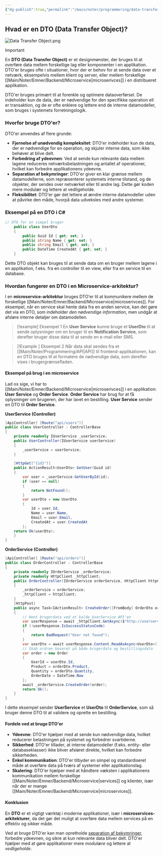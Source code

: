 ```yaml
---
{"dg-publish":true,"permalink":"/main/noter/programmering/data-transfer-object/","created":"2024-11-11T10:29:38.075+01:00"}
---
```



## Hvad er en DTO (Data Transfer Object)?
![Data Transfer Object.png](/img/user/Resource/98_Images/Data%20Transfer%20Object.png)

> [!Important] 
> En **DTO (Data Transfer Object)** er et designmønster, der bruges til at overføre data mellem forskellige lag eller komponenter i en applikation. DTO'er bruges ofte i situationer, hvor der er behov for at sende data over et netværk, eksempelvis mellem klient og server, eller mellem forskellige [[Main/Noter/Emner/Backend/Microservice\|microserivces]] i en distribueret applikation.

DTO'er bruges primært til at forenkle og optimere dataoverførsel. De indeholder kun de data, der er nødvendige for den specifikke operation ell er transaktion, og de er ofte enklere og lettere end de interne datamodeller, som bruges i systemets forretningslogik.

### Hvorfor bruge DTO'er?

DTO'er anvendes af flere grunde:

- **Fjernelse af unødvendig kompleksitet**: DTO'er indeholder kun de data, der er nødvendige for en operation, og skjuler interne data, som ikke behøver at blive delt.
- **Forbedring af ydeevnen**: Ved at sende kun relevante data mellem lagene reduceres netværksbelastningen og antallet af operationer, hvilket kan forbedre applikationens ydeevne.
- **Separation af bekymringer**: DTO'er giver en klar grænse mellem datamodellerne, som repræsenterer systemets interne tilstand, og de objekter, der sendes over netværket eller til andre lag. Dette gør koden mere modulær og lettere at vedligeholde.
- **Fleksibilitet**: DTO'er gør det lettere at ændre interne datamodeller uden at påvirke den måde, hvorpå data udveksles med andre systemer.

### Eksempel på en DTO i C#

```csharp
// DTO for en simpel bruger 
	public class UserDto 
	{     
		public Guid Id { get; set; }     
		public string Name { get; set; }     
		public string Email { get; set; }     
		public DateTime CreatedAt { get; set; } 
	}
```

Dette DTO objekt kan bruges til at sende data om en bruger mellem lagene i en applikation, f.eks. fra en controller til en view, eller fra en service til en database.
### Hvordan fungerer en DTO i en Microservice-arkitektur?

I en **microservice-arkitektur** bruges DTO'er til at kommunikere mellem de forskellige [[Main/Noter/Emner/Backend/Microservice\|microserivces]]. For eksempel, når en service skal hente data fra en anden service, kan det gøre det via en DTO, som indeholder *den nødvendige information*, men undgår at afsløre interne detaljer om datamodellen.

> [!example] Eksempel 1
 En **User Service** kunne bruge et **UserDto** til at sende oplysninger om en bruger til en **Notification Service**, som derefter bruger disse data til at sende en e-mail eller SMS.

> [!Example ] Eksempel 2
> Når data skal sendes fra et [[Main/Noter/Programmering/API\|API]] til frontend-applikationen, kan en DTO bruges til at formatere de nødvendige data, som derefter vises i brugergrænsefladen.

#### Eksempel på brug i en microservice

Lad os sige, vi har to [[Main/Noter/Emner/Backend/Microservice\|microserivces]] i en applikation: **User Service** og **Order Service**. **Order Service** har brug for at få oplysninger om brugeren, der har lavet en bestilling. **User Service** sender en DTO til **Order Service**.

**UserService (Controller)**

```csharp
[ApiController] [Route("api/users")] 
public class UserController : ControllerBase 
{     
	private readonly IUserService _userService;      
	public UserController(IUserService userService)     
	{         
		_userService = userService;     
	}      
		
	[HttpGet("{id}")]     
	public ActionResult<UserDto> GetUser(Guid id)     
	{         
		var user = _userService.GetUserById(id);
		if (user == null)         
		{             
			return NotFound();         
		}                  
		var userDto = new UserDto         
		{             
			Id = user.Id,             
			Name = user.Name,             
			Email = user.Email,             
			CreatedAt = user.CreatedAt         
		};                  
	return Ok(userDto);     
	} 
}
```


**OrderService (Controller)**

```csharp
[ApiController] [Route("api/orders")] 
public class OrderController : ControllerBase 
{     
	private readonly IOrderService _orderService;     
	private readonly HttpClient _httpClient;      
	public OrderController(IOrderService orderService, HttpClient httpClient)
	{         
		_orderService = orderService;         
		_httpClient = httpClient;     
	}      
	[HttpPost]     
	public async Task<IActionResult> CreateOrder([FromBody] OrderDto orderDto)
	{         
		// Hent brugerdata ved at kalde UserService API'en         
		var userResponse = await _httpClient.GetAsync($"http://userservice/api/users/{orderDto.UserId}"); 
		if (!userResponse.IsSuccessStatusCode)         
		{             
			return BadRequest("User not found");         
		}          
		var userDto = await userResponse.Content.ReadAsAsync<UserDto>();
		// Skab ordren baseret på både brugerdata og bestillingsdata         
		var order = new Order         
		{             
			UserId = userDto.Id,             
			Product = orderDto.Product,             
			Quantity = orderDto.Quantity,             
			OrderDate = DateTime.Now         
		};          
		await _orderService.CreateOrder(order);         
		return Ok();     
	} 
}
```
I dette eksempel sender **UserService** et **UserDto** til **OrderService**, som så bruger denne DTO til at validere og oprette en bestilling.

#### Fordele ved at bruge DTO'er

- **Ydeevne**: DTO'er hjælper med at sende kun nødvendige data, hvilket reducerer belastningen på systemet og forbedrer svartiderne.
- **Sikkerhed**: DTO'er tillader, at interne datamodeller (f.eks. entity- eller databaseklasser) ikke bliver afsløret direkte, hvilket kan forbedre sikkerheden.
- **Enkel kommunikation**: DTO'er tilbyder en simpel og standardiseret måde at overføre data på tværs af systemer eller applikationslag.
- **Skalering**: DTO'er hjælper med at håndtere væksten i applikationens kommunikation mellem forskellige [[Main/Noter/Emner/Backend/Microservice\|services]] og klienter, især når der er mange [[Main/Noter/Emner/Backend/Microservice\|microservices]].

#### Konklusion

En **DTO** er et vigtigt værktøj i moderne applikationer, især i **microservices-arkitekturer**, da det gør det muligt at overføre data mellem services på en effektiv og sikker måde. 

Ved at bruge DTO'er kan man opretholde [separation af bekymringer,](https://en.wikipedia.org/wiki/Separation_of_concerns) forbedre ydeevnen, og sikre at kun relevante data bliver delt. DTO'er hjælper med at gøre applikationer mere *modulære* og lettere at *vedligeholde*.